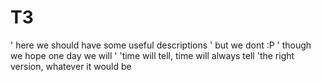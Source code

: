 # T3
' here we should have some useful descriptions
' but we dont :P
' though we hope one day we will
'
'time will tell, time will always tell
'the right version, whatever it would be
